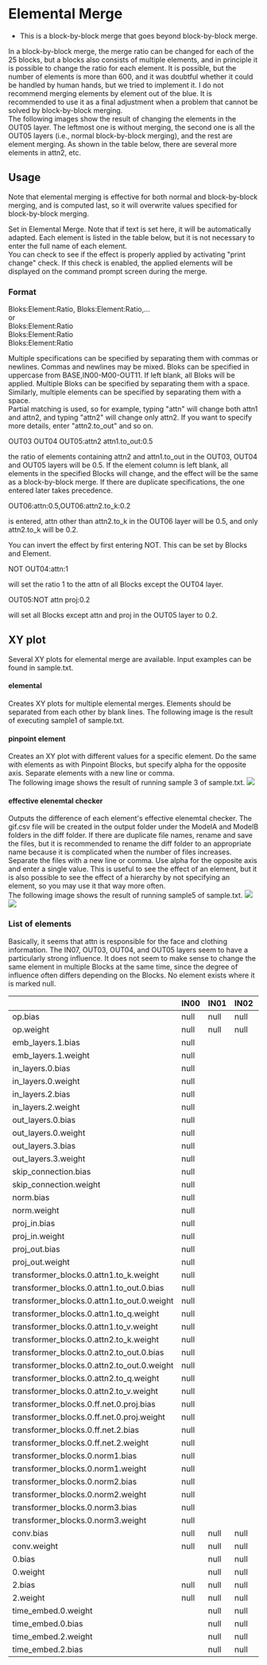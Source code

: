 # Elemental Merge
- This is a block-by-block merge that goes beyond block-by-block  merge.

In a block-by-block merge, the merge ratio can be changed for each of the 25 blocks, but a blocks also consists of multiple elements, and in principle it is possible to change the ratio for each element. It is possible, but the number of elements is more than 600, and it was doubtful whether it could be handled by human hands, but we tried to implement it. I do not recommend merging elements by element out of the blue. It is recommended to use it as a final adjustment when a problem that cannot be solved by block-by-block merging.  
The following images show the result of changing the elements in the OUT05 layer. The leftmost one is without merging, the second one is all the OUT05 layers (i.e., normal block-by-block merging), and the rest are element merging. As shown in the table below, there are several more elements in attn2, etc.

## Usage
Note that elemental merging is effective for both normal and block-by-block merging, and is computed last, so it will overwrite values specified for block-by-block merging.

Set in Elemental Merge. Note that if text is set here, it will be automatically adapted. Each element is listed in the table below, but it is not necessary to enter the full name of each element.  
You can check to see if the effect is properly applied by activating "print change" check. If this check is enabled, the applied elements will be displayed on the command prompt screen during the merge.  

### Format
Bloks:Element:Ratio, Bloks:Element:Ratio,...  
or  
Bloks:Element:Ratio  
Bloks:Element:Ratio  
Bloks:Element:Ratio  

Multiple specifications can be specified by separating them with commas or newlines. Commas and newlines may be mixed.
Bloks can be specified in uppercase from BASE,IN00-M00-OUT11. If left blank, all Bloks will be applied. Multiple Bloks can be specified by separating them with a space.
Similarly, multiple elements can be specified by separating them with a space.  
Partial matching is used, so for example, typing "attn" will change both attn1 and attn2, and typing "attn2" will change only attn2. If you want to specify more details, enter "attn2.to_out" and so on.  

OUT03 OUT04 OUT05:attn2 attn1.to_out:0.5  

the ratio of elements containing attn2 and attn1.to_out in the OUT03, OUT04 and OUT05 layers will be 0.5.
If the element column is left blank, all elements in the specified Blocks will change, and the effect will be the same as a block-by-block merge.
If there are duplicate specifications, the one entered later takes precedence. 

OUT06:attn:0.5,OUT06:attn2.to_k:0.2  

is entered, attn other than attn2.to_k in the OUT06 layer will be 0.5, and only attn2.to_k will be 0.2.  

You can invert the effect by first entering NOT.
This can be set by Blocks and Element.  

NOT OUT04:attn:1  

will set the ratio 1 to the attn of all Blocks except the OUT04 layer.  

OUT05:NOT attn proj:0.2  

will set all Blocks except attn and proj in the OUT05 layer to 0.2.

## XY plot
Several XY plots for elemental merge are available. Input examples can be found in sample.txt.  
#### elemental
Creates XY plots for multiple elemental merges. Elements should be separated from each other by blank lines.
The following image is the result of executing sample1 of sample.txt.

#### pinpoint element
Creates an XY plot with different values for a specific element. Do the same with elements as with Pinpoint Blocks, but specify alpha for the opposite axis. Separate elements with a new line or comma.  
The following image shows the result of running sample 3 of sample.txt.
![](https://raw.githubusercontent.com/hako-mikan/sd-webui-supermerger/images/sample3.jpg)

#### effective elenemtal checker
Outputs the difference of each element's effective elenemtal checker. The gif.csv file will be created in the output folder under the ModelA and ModelB folders in the diff folder. If there are duplicate file names, rename and save the files, but it is recommended to rename the diff folder to an appropriate name because it is complicated when the number of files increases.  
Separate the files with a new line or comma. Use alpha for the opposite axis and enter a single value. This is useful to see the effect of an element, but it is also possible to see the effect of a hierarchy by not specifying an element, so you may use it that way more often.  
The following image shows the result of running sample5 of sample.txt.
![](https://raw.githubusercontent.com/hako-mikan/sd-webui-supermerger/images/sample5-1.jpg)
![](https://raw.githubusercontent.com/hako-mikan/sd-webui-supermerger/images/sample5-2.jpg)
### List of elements
Basically, it seems that attn is responsible for the face and clothing information. The IN07, OUT03, OUT04, and OUT05 layers seem to have a particularly strong influence. It does not seem to make sense to change the same element in multiple Blocks at the same time, since the degree of influence often differs depending on the Blocks.
No element exists where it is marked null.

||IN00|IN01|IN02|IN03|IN04|IN05|IN06|IN07|IN08|IN09|IN10|IN11|M00|M00|OUT00|OUT01|OUT02|OUT03|OUT04|OUT05|OUT06|OUT07|OUT08|OUT09|OUT10|OUT11
|-|-|-|-|-|-|-|-|-|-|-|-|-|-|-|-|-|-|-|-|-|-|-|-|-|-|-|
op.bias|null|null|null||null|null||null|null||null|null|null|null|null|null|null|null|null|null|null|null|null|null|null|null
op.weight|null|null|null||null|null||null|null||null|null|null|null|null|null|null|null|null|null|null|null|null|null|null|null
emb_layers.1.bias|null|||null|||null|||null|null|||||||||||||||
emb_layers.1.weight|null|||null|||null|||null|null|||||||||||||||
in_layers.0.bias|null|||null|||null|||null|null|||||||||||||||
in_layers.0.weight|null|||null|||null|||null|null|||||||||||||||
in_layers.2.bias|null|||null|||null|||null|null|||||||||||||||
in_layers.2.weight|null|||null|||null|||null|null|||||||||||||||
out_layers.0.bias|null|||null|||null|||null|null|||||||||||||||
out_layers.0.weight|null|||null|||null|||null|null|||||||||||||||
out_layers.3.bias|null|||null|||null|||null|null|||||||||||||||
out_layers.3.weight|null|||null|||null|||null|null|||||||||||||||
skip_connection.bias|null|||null||null|null|||null|null|null|null|null||||||||||||
skip_connection.weight|null|||null||null|null|||null|null|null|null|null||||||||||||
norm.bias|null|||null|||null|||null|null|null||null|null|null|null|||||||||
norm.weight|null|||null|||null|||null|null|null||null|null|null|null|||||||||
proj_in.bias|null|||null|||null|||null|null|null||null|null|null|null|||||||||
proj_in.weight|null|||null|||null|||null|null|null||null|null|null|null|||||||||
proj_out.bias|null|||null|||null|||null|null|null||null|null|null|null|||||||||
proj_out.weight|null|||null|||null|||null|null|null||null|null|null|null|||||||||
transformer_blocks.0.attn1.to_k.weight|null|||null|||null|||null|null|null||null|null|null|null|||||||||
transformer_blocks.0.attn1.to_out.0.bias|null|||null|||null|||null|null|null||null|null|null|null|||||||||
transformer_blocks.0.attn1.to_out.0.weight|null|||null|||null|||null|null|null||null|null|null|null|||||||||
transformer_blocks.0.attn1.to_q.weight|null|||null|||null|||null|null|null||null|null|null|null|||||||||
transformer_blocks.0.attn1.to_v.weight|null|||null|||null|||null|null|null||null|null|null|null|||||||||
transformer_blocks.0.attn2.to_k.weight|null|||null|||null|||null|null|null||null|null|null|null|||||||||
transformer_blocks.0.attn2.to_out.0.bias|null|||null|||null|||null|null|null||null|null|null|null|||||||||
transformer_blocks.0.attn2.to_out.0.weight|null|||null|||null|||null|null|null||null|null|null|null|||||||||
transformer_blocks.0.attn2.to_q.weight|null|||null|||null|||null|null|null||null|null|null|null|||||||||
transformer_blocks.0.attn2.to_v.weight|null|||null|||null|||null|null|null||null|null|null|null|||||||||
transformer_blocks.0.ff.net.0.proj.bias|null|||null|||null|||null|null|null||null|null|null|null|||||||||
transformer_blocks.0.ff.net.0.proj.weight|null|||null|||null|||null|null|null||null|null|null|null|||||||||
transformer_blocks.0.ff.net.2.bias|null|||null|||null|||null|null|null||null|null|null|null|||||||||
transformer_blocks.0.ff.net.2.weight|null|||null|||null|||null|null|null||null|null|null|null|||||||||
transformer_blocks.0.norm1.bias|null|||null|||null|||null|null|null||null|null|null|null|||||||||
transformer_blocks.0.norm1.weight|null|||null|||null|||null|null|null||null|null|null|null|||||||||
transformer_blocks.0.norm2.bias|null|||null|||null|||null|null|null||null|null|null|null|||||||||
transformer_blocks.0.norm2.weight|null|||null|||null|||null|null|null||null|null|null|null|||||||||
transformer_blocks.0.norm3.bias|null|||null|||null|||null|null|null||null|null|null|null|||||||||
transformer_blocks.0.norm3.weight|null|||null|||null|||null|null|null||null|null|null|null|||||||||
conv.bias|null|null|null|null|null|null|null|null|null|null|null|null|null|null|null|null||null|null||null|null||null|null|null
conv.weight|null|null|null|null|null|null|null|null|null|null|null|null|null|null|null|null||null|null||null|null||null|null|null
0.bias||null|null|null|null|null|null|null|null|null|null|null|null|null|null|null|null|null|null|null|null|null|null|null|null|
0.weight||null|null|null|null|null|null|null|null|null|null|null|null|null|null|null|null|null|null|null|null|null|null|null|null|
2.bias|null|null|null|null|null|null|null|null|null|null|null|null|null|null|null|null|null|null|null|null|null|null|null|null|null|
2.weight|null|null|null|null|null|null|null|null|null|null|null|null|null|null|null|null|null|null|null|null|null|null|null|null|null|
time_embed.0.weight||null|null|null|null|null|null|null|null|null|null|null|null|null|null|null|null|null|null|null|null|null|null|null|null|null|
time_embed.0.bias||null|null|null|null|null|null|null|null|null|null|null|null|null|null|null|null|null|null|null|null|null|null|null|null|null|
time_embed.2.weight||null|null|null|null|null|null|null|null|null|null|null|null|null|null|null|null|null|null|null|null|null|null|null|null|null|
time_embed.2.bias||null|null|null|null|null|null|null|null|null|null|null|null|null|null|null|null|null|null|null|null|null|null|null|null|null|